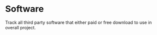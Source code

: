 # Software
Track all third party software that either paid or free download to use in overall project.
